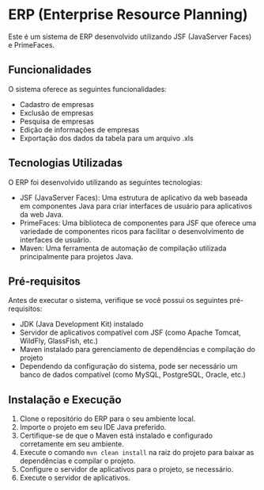 # ERP (Enterprise Resource Planning)

Este é um sistema de ERP desenvolvido utilizando JSF (JavaServer Faces) e PrimeFaces.

## Funcionalidades

O sistema oferece as seguintes funcionalidades:

- Cadastro de empresas
- Exclusão de empresas
- Pesquisa de empresas
- Edição de informações de empresas
- Exportação dos dados da tabela para um arquivo .xls

## Tecnologias Utilizadas

O ERP foi desenvolvido utilizando as seguintes tecnologias:

- JSF (JavaServer Faces): Uma estrutura de aplicativo da web baseada em componentes Java para criar interfaces de usuário para aplicativos da web Java.
- PrimeFaces: Uma biblioteca de componentes para JSF que oferece uma variedade de componentes ricos para facilitar o desenvolvimento de interfaces de usuário.
- Maven: Uma ferramenta de automação de compilação utilizada principalmente para projetos Java.

## Pré-requisitos

Antes de executar o sistema, verifique se você possui os seguintes pré-requisitos:

- JDK (Java Development Kit) instalado
- Servidor de aplicativos compatível com JSF (como Apache Tomcat, WildFly, GlassFish, etc.)
- Maven instalado para gerenciamento de dependências e compilação do projeto
- Dependendo da configuração do sistema, pode ser necessário um banco de dados compatível (como MySQL, PostgreSQL, Oracle, etc.)

## Instalação e Execução

1. Clone o repositório do ERP para o seu ambiente local.
2. Importe o projeto em seu IDE Java preferido.
3. Certifique-se de que o Maven está instalado e configurado corretamente em seu ambiente.
4. Execute o comando `mvn clean install` na raiz do projeto para baixar as dependências e compilar o projeto.
5. Configure o servidor de aplicativos para o projeto, se necessário.
6. Execute o servidor de aplicativos.
